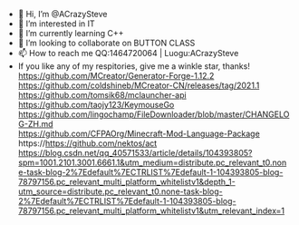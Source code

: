 - 👋 Hi, I’m @ACrazySteve
- 👀 I’m interested in IT
- 🌱 I’m currently learning C++
- 💞️ I’m looking to collaborate on BUTTON CLASS
- 📫 How to reach me QQ:1464720064 | Luogu:ACrazySteve
- If you like any of my respitories, give me a winkle star, thanks!  
https://github.com/MCreator/Generator-Forge-1.12.2  
https://github.com/coldshineb/MCreator-CN/releases/tag/2021.1  
https://github.com/tomsik68/mclauncher-api  
https://github.com/taojy123/KeymouseGo  
https://github.com/lingochamp/FileDownloader/blob/master/CHANGELOG-ZH.md  
https://github.com/CFPAOrg/Minecraft-Mod-Language-Package
https://https://github.com/nektos/act
https://blog.csdn.net/qq_40571533/article/details/104393805?spm=1001.2101.3001.6661.1&utm_medium=distribute.pc_relevant_t0.none-task-blog-2%7Edefault%7ECTRLIST%7Edefault-1-104393805-blog-78797156.pc_relevant_multi_platform_whitelistv1&depth_1-utm_source=distribute.pc_relevant_t0.none-task-blog-2%7Edefault%7ECTRLIST%7Edefault-1-104393805-blog-78797156.pc_relevant_multi_platform_whitelistv1&utm_relevant_index=1

